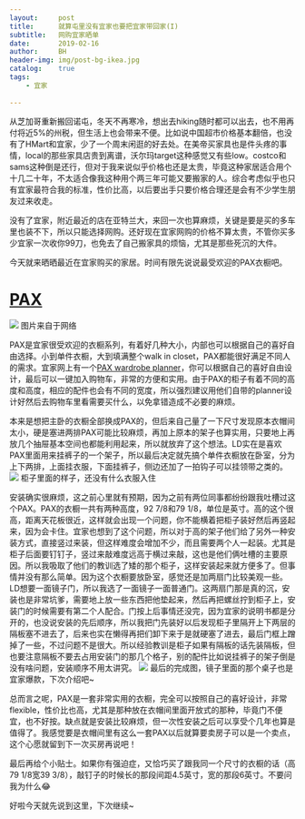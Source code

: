 ```yaml
---
layout:     post
title:      就算屯里没有宜家也要把宜家带回家(I)
subtitle:   网购宜家晒单
date:       2019-02-16
author:     BH
header-img: img/post-bg-ikea.jpg
catalog:    true
tags:       
    - 宜家
    
---
```


从芝加哥重新搬回诺屯，冬天不再寒冷，想出去hiking随时都可以出去，也不用再付将近5%的州税，但生活上也会带来不便。比如说中国超市价格基本翻倍，也没有了HMart和宜家，少了一个周末闲逛的好去处。在美帝买家具也是件头疼的事情，local的那些家具店贵到离谱，沃尔玛target这种感觉又有些low。costco和sams这种倒是还行，但对于我来说似乎价格也还是太贵，毕竟这种家居适合用个十几二十年，不太适合像我这种用个两三年可能又要搬家的人。综合考虑似乎也只有宜家最符合我的标准，性价比高，以后要出手只要价格合理还是会有不少学生朋友过来收走。

没有了宜家，附近最近的店在亚特兰大，来回一次也算麻烦，关键是要是买的多车里也装不下，所以只能选择网购。还好现在宜家网购的价格不算太贵，不管你买多少宜家一次收你99刀，也免去了自己搬家具的烦恼，尤其是那些死沉的大件。

今天就来晒晒最近在宜家购买的家居。时间有限先说说最受欢迎的PAX衣橱吧。

[PAX](https://www.ikea.com/us/en/catalog/categories/departments/bedroom/19086/)
=====
![](https://ws2.sinaimg.cn/large/006tKfTcly1g094kmlykoj30it0ckzmj.jpg)
图片来自于网络

PAX是宜家很受欢迎的衣橱系列，有着好几种大小，内部也可以根据自己的喜好自由选择。小到单件衣橱，大到填满整个walk in closet，PAX都能很好满足不同人的需求。宜家网上有一个[PAX wardrobe planner](https://www.ikea.com/ms/en_US/rooms_ideas/planner_pax3d/)，你可以根据自己的喜好自由设计，最后可以一键加入购物车，非常的方便和实用。由于PAX的柜子有着不同的高度和高度，相应的配件也会有不同的宽度，所以强烈建议用他们自带的planner设计好然后去购物车里看需要买什么，以免拿错造成不必要的麻烦。

本来是想把主卧的衣橱全部换成PAX的，但后来自己量了一下尺寸发现原本衣帽间太小，硬是塞进两排PAX可能比较麻烦，再加上原本的架子也算实用，只要地上再放几个抽屉基本空间也都能利用起来，所以就放弃了这个想法。LD实在是喜欢PAX里面用来挂裤子的一个架子，所以最后决定就先搞个单件衣橱放在卧室，分为上下两排，上面挂衣服，下面挂裤子，侧边还加了一拍钩子可以挂领带之类的。
![](https://ws4.sinaimg.cn/large/006tKfTcly1g0a1ujodsjj30k20u9q58.jpg)
柜子里面的样子，还没有什么衣服入住

安装确实很麻烦，这之前心里就有预期，因为之前有两位同事都纷纷跟我吐槽过这个PAX。PAX的衣橱一共有两种高度，92 7/8和79 1/8，单位是英寸。高的这个很高，距离天花板很近，这样就会出现一个问题，你不能横着把柜子装好然后再竖起来，因为会卡住。宜家也想到了这个问题，所以对于高的架子他们给了另外一种安装方式，直接竖过来装，但这样难度会增加不少，而且需要两个人一起装。尤其是柜子后面要钉钉子，竖过来敲难度远高于横过来敲，这也是他们俩吐槽的主要原因。所以我吸取了他们的教训选了矮的那个柜子，这样安装起来就方便多了。但事情并没有那么简单。因为这个衣橱要放卧室，感觉还是加两扇门比较美观一些。LD想要一面镜子门，所以我选了一面镜子一面普通门。这两扇门那是真的沉，安装也是非常坑爹，需要地上放一些东西把他垫起来，然后再把螺丝拧到柜子上，安装门的时候需要有第二个人配合。门按上后事情还没完，因为宜家的说明书都是分开的，也没说安装的先后顺序，所以我把门先装好以后发现柜子里隔开上下两层的隔板塞不进去了，后来也实在懒得再把们卸下来于是就硬塞了进去，最后门框上蹭掉了一些，不过问题不是很大。所以经验教训是柜子如果有隔板的话先装隔板，但也要注意隔板不要去占用安装门的那几个格子，别的配件比如说挂裤子的架子倒是没有啥问题，安装顺序不用太讲究。
![](https://ws2.sinaimg.cn/large/006tKfTcly1g0a1uc16sqj30k20u9780.jpg)
最后的完成图，镜子里面的那个桌子也是宜家爆款，下次介绍吧~

总而言之呢，PAX是一套非常实用的衣橱，完全可以按照自己的喜好设计，非常flexible，性价比也高，尤其是那种放在衣帽间里面开放式的那种，毕竟门不便宜，也不好按。缺点就是安装比较麻烦，但一次性安装之后可以享受个几年也算是值得了。我感觉要是衣帽间里有这么一套PAX以后就算要卖房子可以是一个卖点，这个心愿就留到下一次买房再说吧！

最后再给个小贴士。如果你有强迫症，又恰巧买了跟我同一个尺寸的衣橱的话（高79 1/8宽39 3/8），敲钉子的时候长的那段间距4.5英寸，宽的那段6英寸。不要问我为什么😂

好啦今天就先说到这里，下次继续~